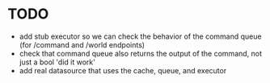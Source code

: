 # TODO

- add stub executor so we can check the behavior of the command queue (for /command and /world endpoints)
- check that command queue also returns the output of the command, not just a bool 'did it work'
- add real datasource that uses the cache, queue, and executor
